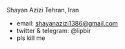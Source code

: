 Shayan Azizi
Tehran, Iran
- email: shayanazizi1386@gmail.com
- twitter & telegram: @lipbir
- pls kill me
<!---
shayan-azizi/shayan-azizi is a ✨ special ✨ repository because its `README.md` (this file) appears on your GitHub profile.
You can click the Preview link to take a look at your changes.
--->
